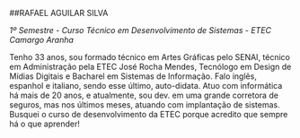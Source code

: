 ##RAFAEL AGUILAR SILVA

*1º Semestre - Curso Técnico em Desenvolvimento de Sistemas - ETEC Camargo Aranha*

Tenho 33 anos, sou formado técnico em Artes Gráficas pelo SENAI, técnico em Administração pela ETEC José Rocha Mendes, Tecnólogo em Design de Mídias Digitais e Bacharel em Sistemas de Informação. Falo inglês, espanhol e italiano, sendo esse último, auto-didata.
Atuo com informática há mais de 20 anos, e atualmente, sou dev. em uma grande corretora de seguros, mas nos últimos meses, atuando com implantação de sistemas.
Busquei o curso de desenvolvimento da ETEC porque acredito que sempre há o que aprender!